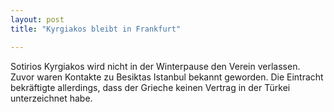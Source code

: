 ```yaml
---
layout: post
title: "Kyrgiakos bleibt in Frankfurt"

---
```


Sotirios Kyrgiakos wird nicht in der Winterpause den Verein verlassen. Zuvor waren Kontakte zu Besiktas Istanbul bekannt geworden. Die Eintracht bekräftigte allerdings, dass der Grieche keinen Vertrag in der Türkei unterzeichnet habe.


